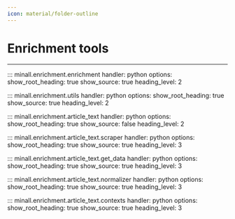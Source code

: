 ```yaml
---
icon: material/folder-outline
---
```


# Enrichment tools

---

::: minall.enrichment.enrichment
    handler: python
    options:
      show_root_heading: true
      show_source: true
      heading_level: 2

::: minall.enrichment.utils
    handler: python
    options:
      show_root_heading: true
      show_source: true
      heading_level: 2

::: minall.enrichment.article_text
    handler: python
    options:
      show_root_heading: true
      show_source: false
      heading_level: 2

::: minall.enrichment.article_text.scraper
    handler: python
    options:
      show_root_heading: true
      show_source: true
      heading_level: 3

::: minall.enrichment.article_text.get_data
    handler: python
    options:
      show_root_heading: true
      show_source: true
      heading_level: 3

::: minall.enrichment.article_text.normalizer
    handler: python
    options:
      show_root_heading: true
      show_source: true
      heading_level: 3

::: minall.enrichment.article_text.contexts
    handler: python
    options:
      show_root_heading: true
      show_source: true
      heading_level: 3
